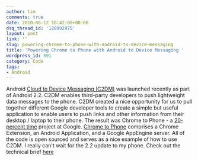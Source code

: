 ```yaml
---
author: tim
comments: true
date: 2010-08-12 18:42:08+00:00
dsq_thread_id: '128992975'
layout: post
link: ''
slug: powering-chrome-to-phone-with-android-to-device-messaging
title: 'Powering Chrome to Phone with Android to Device Messaging '
wordpress_id: 591
category: Code
tags:
- Android
---
```


Android [Cloud to Device Messaging
(C2DM)](http://code.google.com/android/c2dm/) was launched recently as part of
Android 2.2. C2DM enables third-party developers to push lightweight data
messages to the phone. C2DM created a nice opportunity for us to pull together
different Google developer tools to create a simple but useful application to
enable users to push links and other information from their desktop / laptop
to their phone. The result was Chrome to Phone - a [20-percent
time](http://www.google.com/intl/en/jobs/lifeatgoogle/englife/) project at
Google. [Chrome to Phone](http://chrome.blogspot.com/) comprises a Chrome
Extension, an Android Application, and a Google AppEngine server. All of the
code is open sourced and serves as a nice example of how to use C2DM. I really
can't wait for the 2.2 update to my phone. Check out the technical brief
[here](http://android-developers.blogspot.com/2010/08/powering-chrome-to-phone-with-android.html)